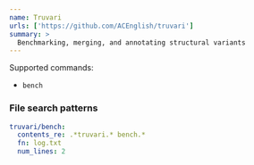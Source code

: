 ```yaml
---
name: Truvari
urls: ['https://github.com/ACEnglish/truvari']
summary: >
  Benchmarking, merging, and annotating structural variants
---
```


Supported commands:

- `bench`

### File search patterns

```yaml
truvari/bench:
  contents_re: .*truvari.* bench.*
  fn: log.txt
  num_lines: 2
```